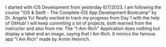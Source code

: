 I started with iOS Development from yesterday 6/7/2023. I am following the course "iOS & Swift - The Complete iOS App Development Bootcamp" by Dr. Angela Yu! Really excited to track my progress from Day 1 with the help of GitHub! I will keep commiting a lot of projects, both learned from the instructor and also from me. 
The "I-Am-Rich" Application does nothing but display a label and an image, saying that I Am Rich. It mimics the famous app "I Am Rich" made by Armin Heinrich.
